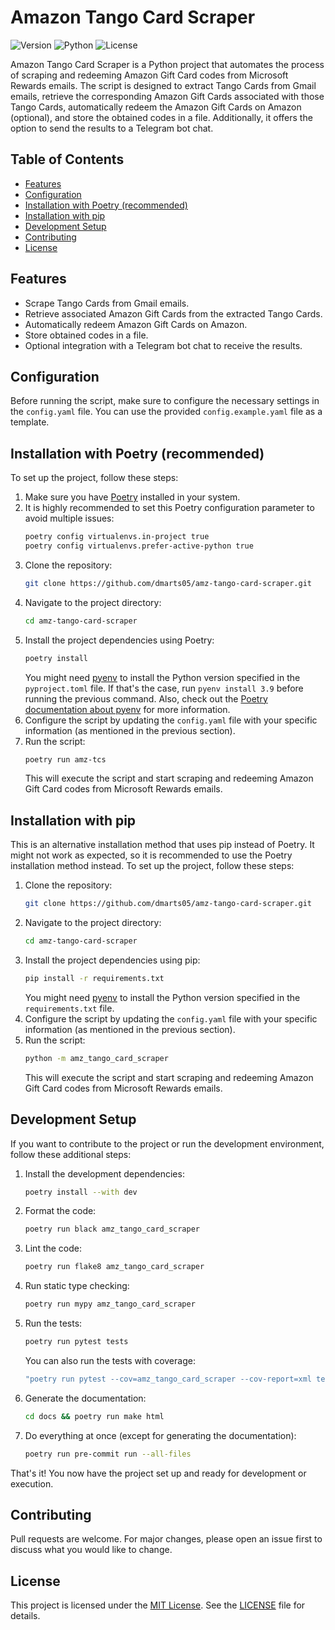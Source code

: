# Amazon Tango Card Scraper
![Version](https://img.shields.io/badge/Version-1.0.1-brightgreen.svg)
![Python](https://img.shields.io/badge/Python-3.9-brightgreen.svg)
![License](https://img.shields.io/badge/License-MIT-blue.svg)

Amazon Tango Card Scraper is a Python project that automates the process of scraping and redeeming Amazon Gift Card codes from Microsoft Rewards emails. The script is designed to extract Tango Cards from Gmail emails, retrieve the corresponding Amazon Gift Cards associated with those Tango Cards, automatically redeem the Amazon Gift Cards on Amazon (optional), and store the obtained codes in a file. Additionally, it offers the option to send the results to a Telegram bot chat.

## Table of Contents
* [Features](#features)
* [Configuration](#configuration)
* [Installation with Poetry (recommended)](#installation-with-poetry-recommended)
* [Installation with pip](#installation-with-pip)
* [Development Setup](#development-setup)
* [Contributing](#contributing)
* [License](#license)

## Features
* Scrape Tango Cards from Gmail emails.
* Retrieve associated Amazon Gift Cards from the extracted Tango Cards.
* Automatically redeem Amazon Gift Cards on Amazon.
* Store obtained codes in a file.
* Optional integration with a Telegram bot chat to receive the results.

## Configuration
Before running the script, make sure to configure the necessary settings in the `config.yaml` file. You can use the provided `config.example.yaml` file as a template.

## Installation with Poetry (recommended)
To set up the project, follow these steps:
1. Make sure you have [Poetry](https://python-poetry.org/docs/#installing-with-the-official-installer) installed in your system.
2. It is highly recommended to set this Poetry configuration parameter to avoid multiple issues:
    ```bash
    poetry config virtualenvs.in-project true
    poetry config virtualenvs.prefer-active-python true
    ```
3. Clone the repository:
    ```bash
    git clone https://github.com/dmarts05/amz-tango-card-scraper.git
    ```
4. Navigate to the project directory:
    ```bash
    cd amz-tango-card-scraper
    ```
5. Install the project dependencies using Poetry:
    ```bash
    poetry install
    ```
    You might need [pyenv](https://github.com/pyenv/pyenv) to install the Python version specified in the `pyproject.toml` file. If that's the case, run `pyenv install 3.9` before running the previous command. Also, check out the [Poetry documentation about pyenv](https://python-poetry.org/docs/managing-environments/) for more information.
6. Configure the script by updating the `config.yaml` file with your specific information (as mentioned in the previous section).
7. Run the script:
    ```bash
    poetry run amz-tcs
    ```
    This will execute the script and start scraping and redeeming Amazon Gift Card codes from Microsoft Rewards emails.

## Installation with pip
This is an alternative installation method that uses pip instead of Poetry. It might not work as expected, so it is recommended to use the Poetry installation method instead. To set up the project, follow these steps:
1. Clone the repository:
    ```bash
    git clone https://github.com/dmarts05/amz-tango-card-scraper.git
    ```
2. Navigate to the project directory:
    ```bash
    cd amz-tango-card-scraper
    ```
3. Install the project dependencies using pip:
    ```bash
    pip install -r requirements.txt
    ```
    You might need [pyenv](https://github.com/pyenv/pyenv) to install the Python version specified in the `requirements.txt` file.
4. Configure the script by updating the `config.yaml` file with your specific information (as mentioned in the previous section).
5. Run the script:
    ```bash
    python -m amz_tango_card_scraper
    ```
    This will execute the script and start scraping and redeeming Amazon Gift Card codes from Microsoft Rewards emails. 

## Development Setup
If you want to contribute to the project or run the development environment, follow these additional steps:
1. Install the development dependencies:
    ```bash
    poetry install --with dev
    ```
2. Format the code:
    ```bash
    poetry run black amz_tango_card_scraper
    ```
3. Lint the code:
    ```bash
    poetry run flake8 amz_tango_card_scraper
    ```
4. Run static type checking:
    ```bash
    poetry run mypy amz_tango_card_scraper
    ```
5. Run the tests:
    ```bash
    poetry run pytest tests
    ```
    You can also run the tests with coverage:
    ```bash
    "poetry run pytest --cov=amz_tango_card_scraper --cov-report=xml tests"
    ```
6. Generate the documentation:
    ```bash
    cd docs && poetry run make html
    ```
7. Do everything at once (except for generating the documentation):
    ```bash
    poetry run pre-commit run --all-files
    ```
That's it! You now have the project set up and ready for development or execution.

## Contributing
Pull requests are welcome. For major changes, please open an issue first to discuss what you would like to change.

## License
This project is licensed under the [MIT License](https://choosealicense.com/licenses/mit/). See the [LICENSE](LICENSE) file for details.